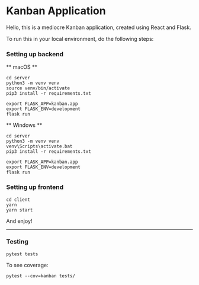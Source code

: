 # Kanban Application

Hello, this is a mediocre Kanban application, created using React and Flask. 

To run this in your local environment, do the following steps:

### Setting up backend

** macOS ** 
```
cd server
python3 -m venv venv
source venv/bin/activate
pip3 install -r requirements.txt

export FLASK_APP=kanban.app
export FLASK_ENV=development
flask run
```

** Windows **
```
cd server
python3 -m venv venv
venv\Scripts\activate.bat
pip3 install -r requirements.txt

export FLASK_APP=kanban.app
export FLASK_ENV=development
flask run
```

### Setting up frontend
```
cd client
yarn
yarn start
```

And enjoy!

---
### Testing
```
pytest tests
```

To see coverage:
```
pytest --cov=kanban tests/
```
